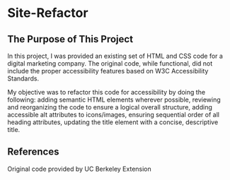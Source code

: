 # Site-Refactor

## The Purpose of This Project

In this project, I was provided an existing set of HTML and CSS code for a digital marketing company. The original code, while functional, did not include the proper accessibility features based on W3C Accessibility Standards.

My objective was to refactor this code for accessibility by doing the following: adding semantic HTML elements wherever possible, reviewing and reorganizing the code to ensure a logical overall structure, adding accessible alt attributes to icons/images, ensuring sequential order of all heading attributes, updating the title element with a concise, descriptive title.

## References

Original code provided by UC Berkeley Extension